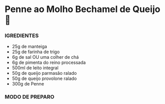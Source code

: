 # Penne ao Molho Bechamel de Queijo :cheese:

### IGREDIENTES 

- 25g de manteiga
- 25g de farinha de trigo
- 6g de sal OU uma colher de chá
- 6g de pimenta do reino processada 
- 500ml de leito integral 
- 50g de queijo parmasão ralado
- 50g de queijo provolone ralado
- 300g de Penne

### MODO DE PREPARO

